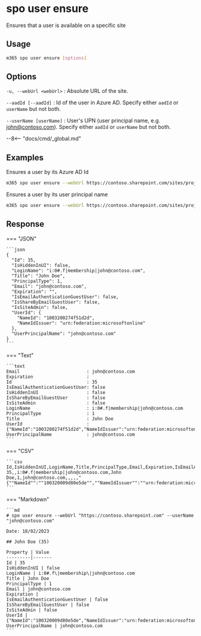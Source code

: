 # spo user ensure

Ensures that a user is available on a specific site

## Usage

```sh
m365 spo user ensure [options]
```

## Options

`-u, --webUrl <webUrl>`
: Absolute URL of the site.

`--aadId [--aadId]`
: Id of the user in Azure AD. Specify either `aadId` or `userName` but not both.

`--userName [userName]`
: User's UPN (user principal name, e.g. john@contoso.com). Specify either `aadId` or `userName` but not both.

--8<-- "docs/cmd/_global.md"

## Examples

Ensures a user by its Azure AD Id

```sh
m365 spo user ensure --webUrl https://contoso.sharepoint.com/sites/project --aadId e254750a-eaa4-44f6-9517-b74f65cdb747
```

Ensures a user by its user principal name

```sh
m365 spo user ensure --webUrl https://contoso.sharepoint.com/sites/project --userName john@contoso.com
```

## Response

=== "JSON"

    ```json
    {
      "Id": 35,
      "IsHiddenInUI": false,
      "LoginName": "i:0#.f|membership|john@contoso.com",
      "Title": "John Doe",
      "PrincipalType": 1,
      "Email": "john@contoso.com",
      "Expiration": "",
      "IsEmailAuthenticationGuestUser": false,
      "IsShareByEmailGuestUser": false,
      "IsSiteAdmin": false,
      "UserId": {
        "NameId": "1003200274f51d2d",
        "NameIdIssuer": "urn:federation:microsoftonline"
      },
      "UserPrincipalName": "john@contoso.com"
    }
    ```

=== "Text"

    ```text
    Email                         : john@contoso.com
    Expiration                    :
    Id                            : 35
    IsEmailAuthenticationGuestUser: false
    IsHiddenInUI                  : false
    IsShareByEmailGuestUser       : false
    IsSiteAdmin                   : false
    LoginName                     : i:0#.f|membership|john@contoso.com
    PrincipalType                 : 1
    Title                         : John Doe
    UserId                        : {"NameId":"1003200274f51d2d","NameIdIssuer":"urn:federation:microsoftonline"}
    UserPrincipalName             : john@contoso.com
    ```

=== "CSV"

    ```csv
    Id,IsHiddenInUI,LoginName,Title,PrincipalType,Email,Expiration,IsEmailAuthenticationGuestUser,IsShareByEmailGuestUser,IsSiteAdmin,UserId,UserPrincipalName
    35,,i:0#.f|membership|john@contoso.com,John Doe,1,john@contoso.com,,,,,"{""NameId"":""100320009d80e5de"",""NameIdIssuer"":""urn:federation:microsoftonline""}",john@contoso.com
    ```

=== "Markdown"

    ```md
    # spo user ensure --webUrl "https://contoso.sharepoint.com" --userName "john@contoso.com"

    Date: 18/02/2023

    ## John Doe (35)

    Property | Value
    ---------|-------
    Id | 35
    IsHiddenInUI | false
    LoginName | i:0#.f\|membership\|john@contoso.com
    Title | John Doe
    PrincipalType | 1
    Email | john@contoso.com
    Expiration |
    IsEmailAuthenticationGuestUser | false
    IsShareByEmailGuestUser | false
    IsSiteAdmin | false
    UserId | {"NameId":"100320009d80e5de","NameIdIssuer":"urn:federation:microsoftonline"}
    UserPrincipalName | john@contoso.com
    ```
